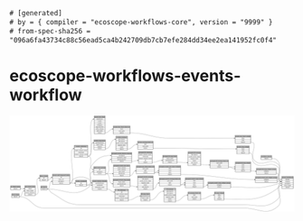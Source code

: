 ```
# [generated]
# by = { compiler = "ecoscope-workflows-core", version = "9999" }
# from-spec-sha256 = "096a6fa43734c88c56ead5ca4b242709db7cb7efe284dd34ee2ea141952fc0f4"

```
# ecoscope-workflows-events-workflow

![](graph.png)
